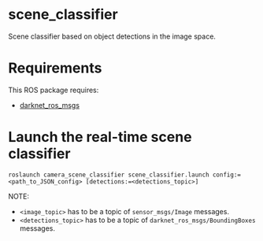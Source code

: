 # scene_classifier

Scene classifier based on object detections in the image space.


# Requirements

This ROS package requires:

- [darknet_ros_msgs](https://github.com/afdaniele/darknet_ros_msgs)


# Launch the real-time scene classifier

```
roslaunch camera_scene_classifier scene_classifier.launch config:=<path_to_JSON_config> [detections:=<detections_topic>]
```

NOTE:
- `<image_topic>` has to be a topic of `sensor_msgs/Image` messages.
- `<detections_topic>` has to be a topic of `darknet_ros_msgs/BoundingBoxes` messages.
